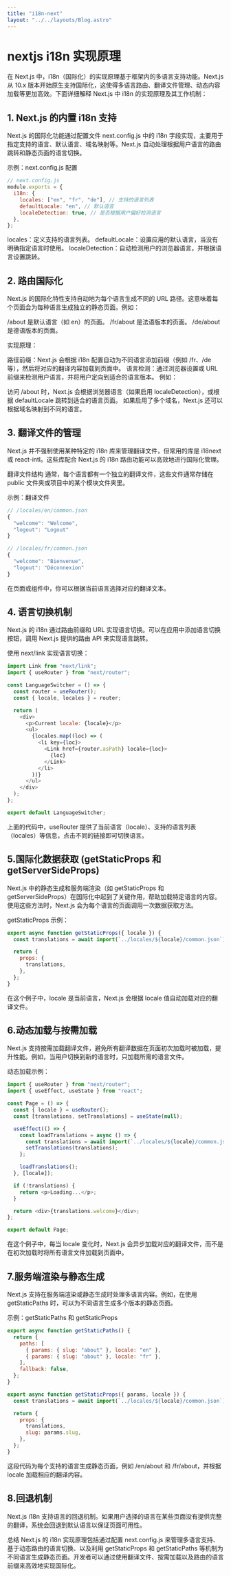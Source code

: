 ```yaml
---
title: "i18n-next"
layout: "../../layouts/Blog.astro"
---
```


# nextjs i18n 实现原理

在 Next.js 中，i18n（国际化）的实现原理基于框架内的多语言支持功能。Next.js 从 10.x 版本开始原生支持国际化，这使得多语言路由、翻译文件管理、动态内容加载等更加高效。下面详细解释 Next.js 中 i18n 的实现原理及其工作机制：

## 1. Next.js 的内置 i18n 支持

Next.js 的国际化功能通过配置文件 next.config.js 中的 i18n 字段实现，主要用于指定支持的语言、默认语言、域名映射等。Next.js 自动处理根据用户语言的路由跳转和静态页面的语言切换。

示例：next.config.js 配置

```js
// next.config.js
module.exports = {
  i18n: {
    locales: ["en", "fr", "de"], // 支持的语言列表
    defaultLocale: "en", // 默认语言
    localeDetection: true, // 是否根据用户偏好检测语言
  },
};
```

locales：定义支持的语言列表。
defaultLocale：设置应用的默认语言，当没有明确指定语言时使用。
localeDetection：自动检测用户的浏览器语言，并根据语言设置跳转。

## 2. 路由国际化

Next.js 的国际化特性支持自动地为每个语言生成不同的 URL 路径。这意味着每个页面会为每种语言生成独立的静态页面。例如：

/about 是默认语言（如 en）的页面。
/fr/about 是法语版本的页面。
/de/about 是德语版本的页面。

实现原理：

路径前缀：Next.js 会根据 i18n 配置自动为不同语言添加前缀（例如 /fr、/de 等），然后将对应的翻译内容加载到页面中。
语言检测：通过浏览器设置或 URL 前缀来检测用户语言，并将用户定向到适合的语言版本。
例如：

访问 /about 时，Next.js 会根据浏览器语言（如果启用 localeDetection），或根据 defaultLocale 跳转到适合的语言页面。
如果启用了多个域名，Next.js 还可以根据域名映射到不同的语言。

## 3. 翻译文件的管理

Next.js 并不强制使用某种特定的 i18n 库来管理翻译文件，但常用的库是 i18next 或 react-intl。这些库配合 Next.js 的 i18n 路由功能可以高效地进行国际化管理。

翻译文件结构
通常，每个语言都有一个独立的翻译文件，这些文件通常存储在 public 文件夹或项目中的某个模块文件夹里。

示例：翻译文件

```js
// /locales/en/common.json
{
  "welcome": "Welcome",
  "logout": "Logout"
}

// /locales/fr/common.json
{
  "welcome": "Bienvenue",
  "logout": "Déconnexion"
}
```

在页面或组件中，你可以根据当前语言选择对应的翻译文本。

## 4. 语言切换机制

Next.js 的 i18n 通过路由前缀和 URL 实现语言切换。可以在应用中添加语言切换按钮，调用 Next.js 提供的路由 API 来实现语言跳转。

使用 next/link 实现语言切换：

```js
import Link from "next/link";
import { useRouter } from "next/router";

const LanguageSwitcher = () => {
  const router = useRouter();
  const { locale, locales } = router;

  return (
    <div>
      <p>Current locale: {locale}</p>
      <ul>
        {locales.map((loc) => (
          <li key={loc}>
            <Link href={router.asPath} locale={loc}>
              {loc}
            </Link>
          </li>
        ))}
      </ul>
    </div>
  );
};

export default LanguageSwitcher;
```

上面的代码中，useRouter 提供了当前语言（locale）、支持的语言列表（locales）等信息，点击不同的链接即可切换语言。

## 5.国际化数据获取 (getStaticProps 和 getServerSideProps)

Next.js 中的静态生成和服务端渲染（如 getStaticProps 和 getServerSideProps）在国际化中起到了关键作用，帮助加载特定语言的内容。使用这些方法时，Next.js 会为每个语言的页面调用一次数据获取方法。

getStaticProps 示例：

```js
export async function getStaticProps({ locale }) {
  const translations = await import(`../locales/${locale}/common.json`);

  return {
    props: {
      translations,
    },
  };
}
```

在这个例子中，locale 是当前语言，Next.js 会根据 locale 值自动加载对应的翻译文件。

## 6.动态加载与按需加载

Next.js 支持按需加载翻译文件，避免所有翻译数据在页面初次加载时被加载，提升性能。例如，当用户切换到新的语言时，只加载所需的语言文件。

动态加载示例：

```js
import { useRouter } from "next/router";
import { useEffect, useState } from "react";

const Page = () => {
  const { locale } = useRouter();
  const [translations, setTranslations] = useState(null);

  useEffect(() => {
    const loadTranslations = async () => {
      const translations = await import(`../locales/${locale}/common.json`);
      setTranslations(translations);
    };

    loadTranslations();
  }, [locale]);

  if (!translations) {
    return <p>Loading...</p>;
  }

  return <div>{translations.welcome}</div>;
};

export default Page;
```

在这个例子中，每当 locale 变化时，Next.js 会异步加载对应的翻译文件，而不是在初次加载时将所有语言文件加载到页面中。

## 7.服务端渲染与静态生成

Next.js 支持在服务端渲染或静态生成时处理多语言内容。例如，在使用 getStaticPaths 时，可以为不同语言生成多个版本的静态页面。

示例：getStaticPaths 和 getStaticProps

```js
export async function getStaticPaths() {
  return {
    paths: [
      { params: { slug: "about" }, locale: "en" },
      { params: { slug: "about" }, locale: "fr" },
    ],
    fallback: false,
  };
}

export async function getStaticProps({ params, locale }) {
  const translations = await import(`../locales/${locale}/common.json`);

  return {
    props: {
      translations,
      slug: params.slug,
    },
  };
}
```

这段代码为每个支持的语言生成静态页面，例如 /en/about 和 /fr/about，并根据 locale 加载相应的翻译内容。

## 8.回退机制

Next.js i18n 支持语言的回退机制。如果用户选择的语言在某些页面没有提供完整的翻译，系统会回退到默认语言以保证页面可用性。

总结
Next.js 的 i18n 实现原理包括通过配置 next.config.js 来管理多语言支持、基于动态路由的语言切换、以及利用 getStaticProps 和 getStaticPaths 等机制为不同语言生成静态页面。开发者可以通过使用翻译文件、按需加载以及路由的语言前缀来高效地实现国际化。
